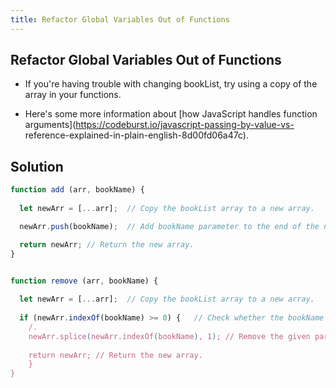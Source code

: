 ```yaml
---
title: Refactor Global Variables Out of Functions
---
```

## Refactor Global Variables Out of Functions

- If you're having trouble with changing bookList, try using a copy of the array in your functions. 

- Here's some more information about [how JavaScript handles function arguments](https://codeburst.io/javascript-passing-by-value-vs-  reference-explained-in-plain-english-8d00fd06a47c).


## Solution
```javascript
function add (arr, bookName) {
  
  let newArr = [...arr];  // Copy the bookList array to a new array.

  newArr.push(bookName);  // Add bookName parameter to the end of the new array.

  return newArr; // Return the new array.
}


function remove (arr, bookName) {
  
  let newArr = [...arr];  // Copy the bookList array to a new array.
  
  if (newArr.indexOf(bookName) >= 0) {   // Check whether the bookName parameter is in new array.
    /.
    newArr.splice(newArr.indexOf(bookName), 1); // Remove the given paramater from the new array.
    
    return newArr; // Return the new array.
    }
}
```
